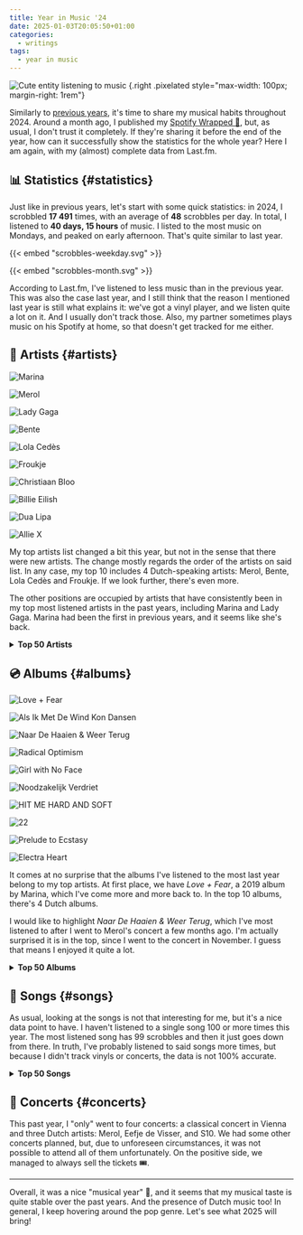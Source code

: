 ```yaml
---
title: Year in Music '24
date: 2025-01-03T20:05:50+01:00
categories:
  - writings
tags:
  - year in music
---
```


![](https://media.hacdias.com/2021-05-01-vibing-music.gif "Cute entity listening to music")
{.right .pixelated style="max-width: 100px; margin-right: 1rem"}

Similarly to [previous years](/2024/01/03/year-in-music/), it's time to share my musical habits throughout 2024. Around a month ago, I published my [Spotify Wrapped 🎁](/2024/12/06/spotify-wrapped/), but, as usual, I don't trust it completely. If they're sharing it before the end of the year, how can it successfully show the statistics for the whole year? Here I am again, with my (almost) complete data from Last.fm.

<!--more-->

## 📊 Statistics {#statistics}

Just like in previous years, let's start with some quick statistics: in 2024, I scrobbled **17 491** times, with an average of **48** scrobbles per day. In total, I listened to **40 days, 15 hours** of music. I listed to the most music on Mondays, and peaked on early afternoon. That's quite similar to last year.

<div class='fg plots'>

{{< embed "scrobbles-weekday.svg" >}}

{{< embed "scrobbles-month.svg" >}}

</div>

According to Last.fm, I've listened to less music than in the previous year. This was also the case last year, and I still think that the reason I mentioned last year is still what explains it: we've got a vinyl player, and we listen quite a lot on it. And I usually don't track those. Also, my partner sometimes plays music on his Spotify at home, so that doesn't get tracked for me either.

## 🎤 Artists {#artists}

<div class='fg top-grid'>

![](https://media.hacdias.com/2025-01-03-marina.jpeg "Marina")

![](https://media.hacdias.com/2025-01-03-merol.jpeg "Merol")

![](https://media.hacdias.com/2025-01-03-lady-gaga.jpeg "Lady Gaga")

![](https://media.hacdias.com/2025-01-03-bente.jpeg "Bente")

![](https://media.hacdias.com/2025-01-03-lola-cedes.jpeg "Lola Cedès")

![](https://media.hacdias.com/2025-01-03-froukje.jpeg "Froukje")

![](https://media.hacdias.com/2025-01-03-christiaan-bloo.jpeg "Christiaan Bloo")

![](https://media.hacdias.com/2025-01-03-billie-eilish.jpeg "Billie Eilish")

![](https://media.hacdias.com/2025-01-03-dua-lipa.jpeg "Dua Lipa")

![](https://media.hacdias.com/2025-01-03-allie-x.jpeg "Allie X")

</div>

My top artists list changed a bit this year, but not in the sense that there were new artists. The change mostly regards the order of the artists on said list. In any case, my top 10 includes 4 Dutch-speaking artists: Merol, Bente, Lola Cedès and Froukje. If we look further, there's even more.

The other positions are occupied by artists that have consistently been in my top most listened artists in the past years, including Marina and Lady Gaga. Marina had been the first in previous years, and it seems like she's back.

<details>
  <summary>
    <strong>Top 50 Artists</strong>
  </summary>

| Artist                         | Scrobbles     |
|:-------------------------------|:--------------|
| Marina                         | 905 scrobbles |
| Merol                          | 678 scrobbles |
| Lady Gaga                      | 656 scrobbles |
| Bente                          | 627 scrobbles |
| Lola Cedès                     | 543 scrobbles |
| Froukje                        | 534 scrobbles |
| Christiaan Bloo                | 501 scrobbles |
| Billie Eilish                  | 445 scrobbles |
| Dua Lipa                       | 443 scrobbles |
| Allie X                        | 356 scrobbles |
| Meau                           | 321 scrobbles |
| The Last Dinner Party          | 290 scrobbles |
| Olly Alexander (Years & Years) | 283 scrobbles |
| Chappell Roan                  | 240 scrobbles |
| RAYE                           | 239 scrobbles |
| Roxeanne Hazes                 | 223 scrobbles |
| Suzan & Freek                  | 213 scrobbles |
| Florence + the Machine         | 213 scrobbles |
| Charli XCX                     | 207 scrobbles |
| S10                            | 204 scrobbles |
| Troye Sivan                    | 192 scrobbles |
| Jaap Reesema                   | 177 scrobbles |
| Ariana Grande                  | 157 scrobbles |
| Rachel Chinouriri              | 155 scrobbles |
| Sabrina Carpenter              | 154 scrobbles |
| The Cinematic Orchestra        | 154 scrobbles |
| Miley Cyrus                    | 147 scrobbles |
| Pommelien Thijs                | 140 scrobbles |
| Nemo                           | 125 scrobbles |
| Kylie Minogue                  | 109 scrobbles |
| Ava Max                        | 108 scrobbles |
| Au/Ra                          | 97 scrobbles  |
| Wies                           | 96 scrobbles  |
| Nelly Furtado                  | 90 scrobbles  |
| Reigen                         | 89 scrobbles  |
| Sia                            | 88 scrobbles  |
| Zoë Tauran                     | 84 scrobbles  |
| Joost                          | 79 scrobbles  |
| Hannah Mae                     | 78 scrobbles  |
| Snow Patrol                    | 76 scrobbles  |
| The Weeknd                     | 75 scrobbles  |
| Marisa Liz                     | 75 scrobbles  |
| DSC                            | 73 scrobbles  |
| Lewis Capaldi                  | 69 scrobbles  |
| Noah Cyrus                     | 69 scrobbles  |
| Sophie Ellis-Bextor            | 68 scrobbles  |
| Omar Rudberg                   | 67 scrobbles  |
| Muse                           | 67 scrobbles  |
| The Cranberries                | 67 scrobbles  |
| Tsatsamis                      | 63 scrobbles  |

</details>

## 💿 Albums {#albums}

<div class='fg top-grid'>

![](https://media.hacdias.com/2025-01-03-love-and-fear.jpeg "Love + Fear")

![](https://media.hacdias.com/2025-01-03-als-ik-met-de-wind-kon-dansen.jpeg "Als Ik Met De Wind Kon Dansen")

![](https://media.hacdias.com/2025-01-03-naar-de-haaien-weer-terug.jpeg "Naar De Haaien & Weer Terug")

![](https://media.hacdias.com/2025-01-03-radical-optimism.jpeg "Radical Optimism")

![](https://media.hacdias.com/2025-01-03-girl-with-no-face.jpeg "Girl with No Face")

![](https://media.hacdias.com/2025-01-03-noodzakelijk-verdriet.jpeg "Noodzakelijk Verdriet")

![](https://media.hacdias.com/2025-01-03-hit-me-hard-and-soft.jpeg "HIT ME HARD AND SOFT")

![](https://media.hacdias.com/2025-01-03-22.jpeg "22")

![](https://media.hacdias.com/2025-01-03-prelude-to-ecstasy.jpeg "Prelude to Ecstasy")

![](https://media.hacdias.com/2025-01-03-electra-heart.jpeg "Electra Heart")

</div>

It comes at no surprise that the albums I've listened to the most last year belong to my top artists. At first place, we have *Love + Fear*, a 2019 album by Marina, which I've come more and more back to. In the top 10 albums, there's 4 Dutch albums.

I would like to highlight *Naar De Haaien & Weer Terug*, which I've most listened to after I went to Merol's concert a few months ago. I'm actually surprised it is in the top, since I went to the concert in November. I guess that means I enjoyed it quite a lot.

<details>
  <summary>
    <strong>Top 50 Albums</strong>
  </summary>

| Album                                         | Artist                         | Scrobbles     |
| :-------------------------------------------- | :----------------------------- | :------------ |
| Love + Fear                                   | Marina                         | 461 scrobbles |
| Als Ik Met De Wind Kon Dansen                 | Bente                          | 418 scrobbles |
| Naar De Haaien & Weer Terug                   | Merol                          | 398 scrobbles |
| Radical Optimism                              | Dua Lipa                       | 354 scrobbles |
| Girl with No Face                             | Allie X                        | 304 scrobbles |
| Noodzakelijk Verdriet                         | Froukje                        | 283 scrobbles |
| HIT ME HARD AND SOFT                          | Billie Eilish                  | 272 scrobbles |
| 22                                            | Meau                           | 231 scrobbles |
| Prelude to Ecstasy                            | The Last Dinner Party          | 185 scrobbles |
| Electra Heart (Platinum Blonde Edition)       | Marina                         | 175 scrobbles |
| Als Je Voor Me Staat                          | Jaap Reesema                   | 163 scrobbles |
| Harlequin                                     | Lady Gaga                      | 158 scrobbles |
| La Nuit                                       | Christiaan Bloo                | 155 scrobbles |
| What A Devastating Turn of Events             | Rachel Chinouriri              | 155 scrobbles |
| De Tijd Gaat Mooie Dingen Doen                | Roxeanne Hazes                 | 155 scrobbles |
| Weg Van De Wereld                             | Lola Cedès                     | 151 scrobbles |
| My 21st Century Blues                         | RAYE                           | 149 scrobbles |
| Ik Besta Voor Altijd Zolang Jij Aan Mij Denkt | S10                            | 145 scrobbles |
| The Rise and Fall of a Midwest Princess       | Chappell Roan                  | 143 scrobbles |
| Something to Give Each Other                  | Troye Sivan                    | 142 scrobbles |
| Palo Santo (Deluxe)                           | Olly Alexander (Years & Years) | 139 scrobbles |
| Ma Fleur                                      | The Cinematic Orchestra        | 135 scrobbles |
| PER ONGELUK                                   | Pommelien Thijs                | 134 scrobbles |
| Short n' Sweet                                | Sabrina Carpenter              | 125 scrobbles |
| Troostprijs                                   | Merol                          | 118 scrobbles |
| Le Matin                                      | Christiaan Bloo                | 115 scrobbles |
| Ancient Dreams in a Modern Land               | Marina                         | 112 scrobbles |
| Joanne (Deluxe)                               | Lady Gaga                      | 108 scrobbles |
| Good Luck, Babe!                              | Chappell Roan                  | 94 scrobbles  |
| Die with a Smile                              | Lady Gaga                      | 93 scrobbles  |
| We Dansen                                     | Lola Cedès                     | 91 scrobbles  |
| Tension (Deluxe)                              | Kylie Minogue                  | 87 scrobbles  |
| Vliegen                                       | Lola Cedès                     | 86 scrobbles  |
| Het is een Wies                               | Wies                           | 86 scrobbles  |
| Maar Niet Met Jou Erbij                       | Bente                          | 83 scrobbles  |
| Nothing Matters                               | The Last Dinner Party          | 83 scrobbles  |
| Satelliet                                     | Lola Cedès                     | 79 scrobbles  |
| Europapa                                      | Joost                          | 78 scrobbles  |
| Vernissage                                    | Merol                          | 78 scrobbles  |
| eternal sunshine (slightly deluxe)            | Ariana Grande                  | 77 scrobbles  |
| High as Hope                                  | Florence + the Machine         | 76 scrobbles  |
| Waterdicht                                    | Hannah Mae                     | 75 scrobbles  |
| Element                                       | DSC                            | 73 scrobbles  |
| Future Nostalgia                              | Dua Lipa                       | 73 scrobbles  |
| FROOT                                         | Marina                         | 72 scrobbles  |
| Genesis.                                      | RAYE                           | 72 scrobbles  |
| Beste Zangers 2023 (MEAU)                     | Meau                           | 70 scrobbles  |
| The Code                                      | Nemo                           | 70 scrobbles  |
| Smoke Drink Party                             | Reigen                         | 70 scrobbles  |
| Divinely Uninspired to a Hellish Extent       | Lewis Capaldi                  | 69 scrobbles  |

</details>

## 🎵 Songs {#songs}

As usual, looking at the songs is not that interesting for me, but it's a nice data point to have. I haven't listened to a single song 100 or more times this year. The most listened song has 99 scrobbles and then it just goes down from there. In truth, I've probably listened to said songs more times, but because I didn't track vinyls or concerts, the data is not 100% accurate.

<details>
  <summary>
    <strong>Top 50 Songs</strong>
  </summary>

| Song                                     | Artist                         | Scrobbles    |
| :--------------------------------------- | :----------------------------- | :----------- |
| Au Fil de la Nuit                        | Christiaan Bloo                | 99 scrobbles |
| 22                                       | Meau                           | 98 scrobbles |
| Good Luck, Babe!                         | Chappell Roan                  | 94 scrobbles |
| En Vol                                   | Christiaan Bloo                | 94 scrobbles |
| Die with a Smile                         | Lady Gaga                      | 93 scrobbles |
| Weg Van De Wereld                        | Lola Cedès                     | 92 scrobbles |
| Nothing Matters                          | The Last Dinner Party          | 92 scrobbles |
| BIRDS OF A FEATHER                       | Billie Eilish                  | 91 scrobbles |
| We Dansen                                | Lola Cedès                     | 91 scrobbles |
| On Your Side                             | The Last Dinner Party          | 90 scrobbles |
| Vliegen                                  | Lola Cedès                     | 86 scrobbles |
| Maar Niet Met Jou Erbij                  | Bente                          | 83 scrobbles |
| we can't be friends (wait for your love) | Ariana Grande                  | 80 scrobbles |
| Satelliet                                | Lola Cedès                     | 79 scrobbles |
| Europapa                                 | Joost                          | 78 scrobbles |
| Happy Mistake                            | Lady Gaga                      | 78 scrobbles |
| Joanne                                   | Lady Gaga                      | 78 scrobbles |
| Vernissage                               | Merol                          | 78 scrobbles |
| The Feminine Urge                        | The Last Dinner Party          | 78 scrobbles |
| High                                     | Roxeanne Hazes                 | 77 scrobbles |
| Waterdicht                               | Hannah Mae                     | 75 scrobbles |
| Ons Moment                               | DSC                            | 73 scrobbles |
| Dizzy                                    | Olly Alexander (Years & Years) | 72 scrobbles |
| Kleine Tornado                           | Pommelien Thijs                | 72 scrobbles |
| The End of Love                          | Florence + the Machine         | 71 scrobbles |
| Zoals Ik Jou Gevonden Heb                | Meau                           | 70 scrobbles |
| The Code                                 | Nemo                           | 70 scrobbles |
| Smoke Drink Party                        | Reigen                         | 70 scrobbles |
| Galina                                   | Allie X                        | 69 scrobbles |
| Leeg restaurant                          | Froukje                        | 69 scrobbles |
| The Joker                                | Lady Gaga                      | 69 scrobbles |
| Someone You Loved                        | Lewis Capaldi                  | 69 scrobbles |
| All                                      | Snow Patrol                    | 69 scrobbles |
| Buss It Down.                            | RAYE                           | 68 scrobbles |
| Murder on the Dancefloor                 | Sophie Ellis-Bextor            | 68 scrobbles |
| Zeeën van liefde                         | Froukje                        | 67 scrobbles |
| Too Afraid                               | Marina                         | 67 scrobbles |
| July                                     | Noah Cyrus                     | 67 scrobbles |
| De Tijd Gaat Mooie Dingen Doen           | Roxeanne Hazes                 | 67 scrobbles |
| WILDFLOWER                               | Billie Eilish                  | 66 scrobbles |
| Tension                                  | Kylie Minogue                  | 66 scrobbles |
| Stiekem Hoop Ik                          | Lola Cedès                     | 66 scrobbles |
| End of the Earth                         | Marina                         | 66 scrobbles |
| Genesis, Pt. ii                          | RAYE                           | 66 scrobbles |
| That Home                                | The Cinematic Orchestra        | 66 scrobbles |
| Ik Was Toch Je Meisje                    | Roxeanne Hazes                 | 65 scrobbles |
| Slim Pickins                             | Sabrina Carpenter              | 65 scrobbles |
| Dreams                                   | The Cranberries                | 65 scrobbles |
| Dancing in the Flames                    | The Weeknd                     | 65 scrobbles |
| Honey                                    | Troye Sivan                    | 65 scrobbles |

</details>

## 🎫 Concerts {#concerts}

This past year, I "only" went to four concerts: a classical concert in Vienna and three Dutch artists: Merol, Eefje de Visser, and S10. We had some other concerts planned, but, due to unforeseen circumstances, it was not possible to attend all of them unfortunately. On the positive side, we managed to always sell the tickets 🎟️.

---

Overall, it was a nice "musical year" 🎵, and it seems that my musical taste is quite stable over the past years. And the presence of Dutch music too! In general, I keep hovering around the pop genre. Let's see what 2025 will bring!
